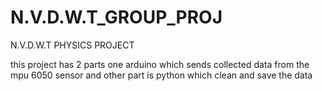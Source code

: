 # N.V.D.W.T_GROUP_PROJ
N.V.D.W.T PHYSICS PROJECT


this project has 2 parts one arduino which sends collected data from the mpu 6050 sensor and other part is python which clean and save the data


